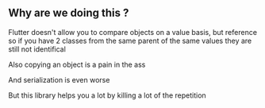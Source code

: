 ## Why are we doing this ?

Flutter doesn't allow you to compare objects on a value basis, but reference so if you have 2 classes from the same parent of the same values they are still not identifical

Also copying an object is a pain in the ass

And serialization is even worse

But this library helps you a lot by killing a lot of the repetition
